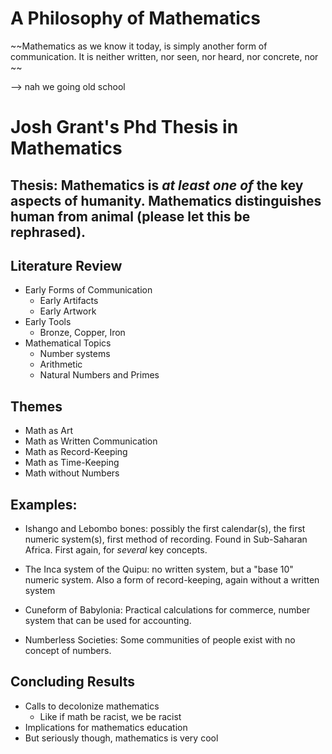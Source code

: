 # A Philosophy of Mathematics

~~Mathematics as we know it today, is simply another form of communication. It is neither written, nor seen, nor heard, nor concrete, nor ~~

--> nah we going old school

# Josh Grant's Phd Thesis in Mathematics

## Thesis: Mathematics is _at least one of_ the key aspects of humanity. Mathematics distinguishes human from animal (please let this be rephrased).

## Literature Review

- Early Forms of Communication
  - Early Artifacts
  - Early Artwork
- Early Tools
  - Bronze, Copper, Iron
- Mathematical Topics
  - Number systems
  - Arithmetic
  - Natural Numbers and Primes

## Themes

- Math as Art
- Math as Written Communication
- Math as Record-Keeping
- Math as Time-Keeping
- Math without Numbers

## Examples:
- Ishango and Lebombo bones: possibly the first calendar(s), the first numeric system(s), first method of recording. Found in Sub-Saharan Africa. First again, for _several_ key concepts.

- The Inca system of the Quipu: no written system, but a "base 10" numeric system. Also a form of record-keeping, again without a written system

- Cuneform of Babylonia: Practical calculations for commerce, number system that can be used for accounting.

- Numberless Societies: Some communities of people exist with no concept of numbers. 

## Concluding Results
- Calls to decolonize mathematics
  - Like if math be racist, we be racist
- Implications for mathematics education
- But seriously though, mathematics is very cool